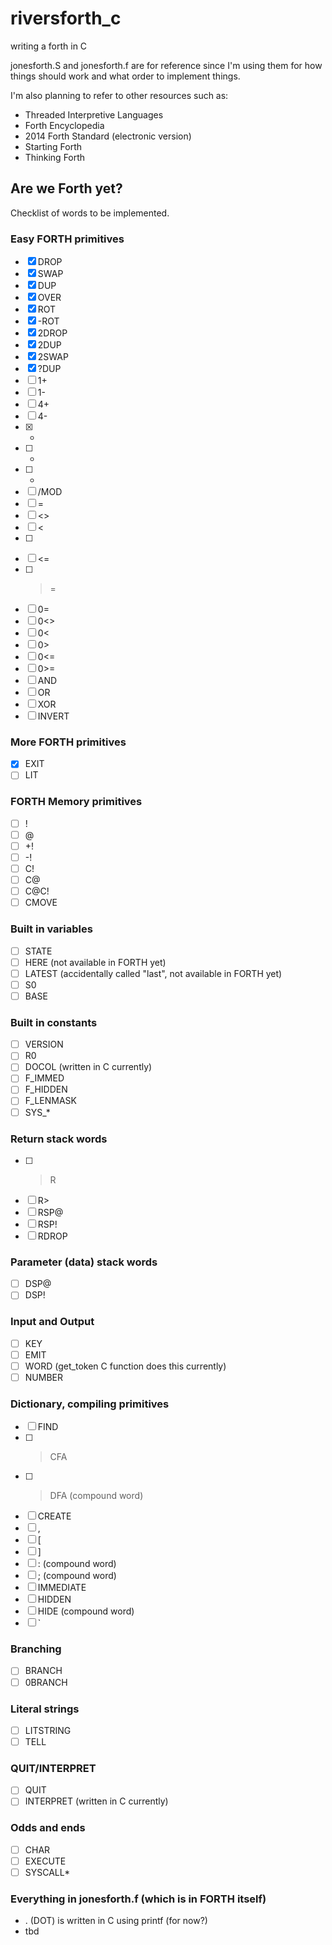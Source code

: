 # riversforth_c
writing a forth in C

jonesforth.S and jonesforth.f are for reference since I'm using them for how things should work and what order to implement things.

I'm also planning to refer to other resources such as:
- Threaded Interpretive Languages
- Forth Encyclopedia
- 2014 Forth Standard (electronic version)
- Starting Forth
- Thinking Forth

## Are we Forth yet?

Checklist of words to be implemented.

### Easy FORTH primitives

- [x] DROP
- [x] SWAP
- [x] DUP
- [x] OVER
- [x] ROT
- [x] -ROT
- [x] 2DROP
- [x] 2DUP
- [x] 2SWAP
- [x] ?DUP
- [ ] 1+
- [ ] 1-
- [ ] 4+
- [ ] 4-
- [x] +
- [ ] -
- [ ] *
- [ ] /MOD
- [ ] =
- [ ] <>
- [ ] <
- [ ] >
- [ ] <=
- [ ] >=
- [ ] 0=
- [ ] 0<>
- [ ] 0<
- [ ] 0>
- [ ] 0<=
- [ ] 0>=
- [ ] AND
- [ ] OR
- [ ] XOR
- [ ] INVERT

### More FORTH primitives

- [x] EXIT
- [ ] LIT

### FORTH Memory primitives

- [ ] !
- [ ] @
- [ ] +!
- [ ] -!
- [ ] C!
- [ ] C@
- [ ] C@C!
- [ ] CMOVE

### Built in variables
- [ ] STATE
- [ ] HERE (not available in FORTH yet)
- [ ] LATEST (accidentally called "last", not available in FORTH yet)
- [ ] S0
- [ ] BASE

### Built in constants

- [ ] VERSION
- [ ] R0
- [ ] DOCOL (written in C currently)
- [ ] F_IMMED
- [ ] F_HIDDEN
- [ ] F_LENMASK
- [ ] SYS_*

### Return stack words

- [ ] >R
- [ ] R>
- [ ] RSP@
- [ ] RSP!
- [ ] RDROP

### Parameter (data) stack words

- [ ] DSP@
- [ ] DSP!

### Input and Output

- [ ] KEY
- [ ] EMIT
- [ ] WORD (get_token C function does this currently)
- [ ] NUMBER

### Dictionary, compiling primitives

- [ ] FIND
- [ ] >CFA
- [ ] >DFA (compound word)
- [ ] CREATE
- [ ] ,
- [ ] [
- [ ] ]
- [ ] : (compound word)
- [ ] ; (compound word)
- [ ] IMMEDIATE
- [ ] HIDDEN
- [ ] HIDE (compound word)
- [ ] `

### Branching

- [ ] BRANCH
- [ ] 0BRANCH

### Literal strings

- [ ] LITSTRING
- [ ] TELL

### QUIT/INTERPRET

- [ ] QUIT
- [ ] INTERPRET (written in C currently)

### Odds and ends

- [ ] CHAR
- [ ] EXECUTE
- [ ] SYSCALL*

### Everything in jonesforth.f (which is in FORTH itself)

- . (DOT) is written in C using printf (for now?)
- tbd

